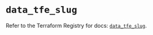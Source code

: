 # `data_tfe_slug`

Refer to the Terraform Registry for docs: [`data_tfe_slug`](https://registry.terraform.io/providers/hashicorp/tfe/0.66.0/docs/data-sources/slug).

